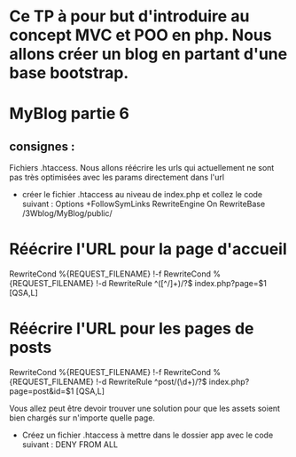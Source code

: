 # Ce TP à pour but d'introduire au concept MVC et POO en php. Nous allons créer un blog en partant d'une base bootstrap.

# MyBlog partie 6
## consignes : 
Fichiers .htaccess. Nous allons réécrire les urls qui actuellement ne sont pas très optimisées avec les params directement dans l'url
- créer le fichier .htaccess au niveau de index.php et collez le code suivant : 
Options +FollowSymLinks
RewriteEngine On
RewriteBase /3Wblog/MyBlog/public/

# Réécrire l'URL pour la page d'accueil
RewriteCond %{REQUEST_FILENAME} !-f
RewriteCond %{REQUEST_FILENAME} !-d
RewriteRule ^([^/]+)/?$ index.php?page=$1 [QSA,L]

# Réécrire l'URL pour les pages de posts
RewriteCond %{REQUEST_FILENAME} !-f
RewriteCond %{REQUEST_FILENAME} !-d
RewriteRule ^post/(\d+)/?$ index.php?page=post&id=$1 [QSA,L]

Vous allez peut être devoir trouver une solution pour que les assets soient bien chargés sur n'importe quelle page.

- Créez un fichier .htaccess à mettre dans le dossier app avec le code suivant :
DENY FROM ALL
